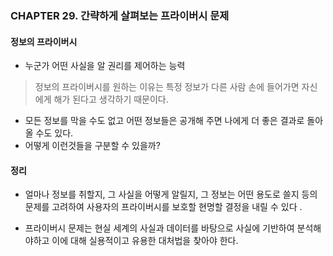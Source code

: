 ### CHAPTER 29. 간략하게 살펴보는 프라이버시 문제 

#### 정보의 프라이버시 

- 누군가 어떤 사실을 알 권리를 제어하는 능력 

> 정보의 프라이버시를 원하는 이유는 특정 정보가 다른 사람 손에 들어가면 자신에게 해가 된다고 생각하기 때문이다.

- 모든 정보를 막을 수도 없고 어떤 정보들은 공개해 주면 나에게 더 좋은 결과로 돌아올 수도 있다. 
- 어떻게 이런것들을 구분할 수 있을까?

#### 정리 

- 얼마나 정보를 취할지, 그 사실을 어떻게 알릴지, 그 정보는 어떤 용도로 쓸지 등의 문제를 고려하여 사용자의 프라이버시를
보호할 현명할 결정을 내릴 수 있다 .

- 프라이버시 문제는 현실 세계의 사실과 데이터를 바탕으로 사실에 기반하여 분석해야하고 이에 대해 실용적이고 유용한 대처법을 
찾아야 한다. 